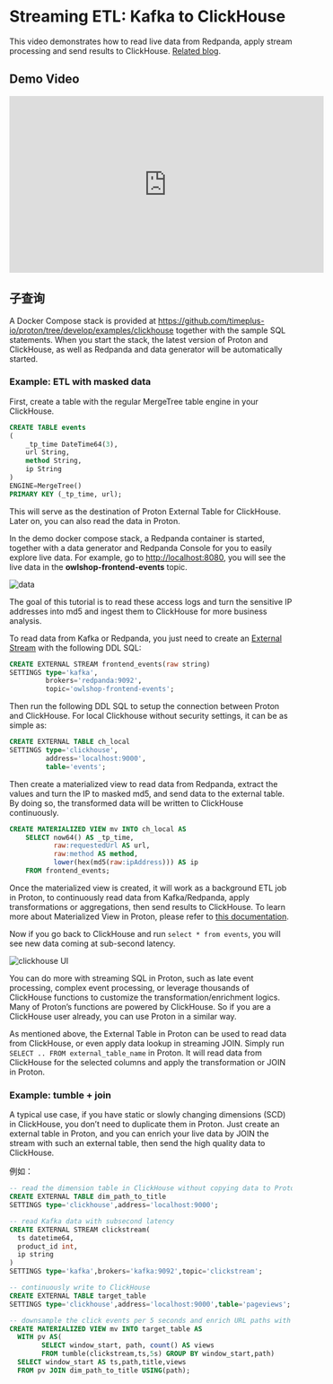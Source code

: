 # Streaming ETL: Kafka to ClickHouse

This video demonstrates how to read live data from Redpanda, apply stream processing and send results to ClickHouse. [Related blog](https://www.timeplus.com/post/proton-clickhouse-integration).

## Demo Video

<iframe width="560" height="315" src="https://www.youtube.com/embed/ga_DmCujEpw?si=ja2tmlcCbqa6HhwT" title="YouTube video player" frameborder="0" allow="accelerometer; autoplay; clipboard-write; encrypted-media; gyroscope; picture-in-picture; web-share" allowfullscreen></iframe>

## 子查询

A Docker Compose stack is provided at https://github.com/timeplus-io/proton/tree/develop/examples/clickhouse together with the sample SQL statements. When you start the stack, the latest version of Proton and ClickHouse, as well as Redpanda and data generator will be automatically started.

### Example: ETL with masked data

First, create a table with the regular MergeTree table engine in your ClickHouse.

```sql
CREATE TABLE events
(
    _tp_time DateTime64(3),
    url String,
    method String,
    ip String
)
ENGINE=MergeTree()
PRIMARY KEY (_tp_time, url);
```

This will serve as the destination of Proton External Table for ClickHouse. Later on, you can also read the data in Proton.

In the demo docker compose stack, a Redpanda container is started, together with a data generator and Redpanda Console for you to easily explore live data. For example, go to [http://localhost:8080](http://localhost:8080/), you will see the live data in the **owlshop-frontend-events** topic.

![data](https://static.wixstatic.com/media/3796d3_2bb403497c0b48fab5710bec35793ae0~mv2.png/v1/fill/w_1480,h_642,al_c,q_90,usm_0.66_1.00_0.01,enc_auto/3796d3_2bb403497c0b48fab5710bec35793ae0~mv2.png)

The goal of this tutorial is to read these access logs and turn the sensitive IP addresses into md5 and ingest them to ClickHouse for more business analysis.

To read data from Kafka or Redpanda, you just need to create an [External Stream](proton-kafka) with the following DDL SQL:

```sql
CREATE EXTERNAL STREAM frontend_events(raw string)
SETTINGS type='kafka',
         brokers='redpanda:9092',
         topic='owlshop-frontend-events';
```

Then run the following DDL SQL to setup the connection between Proton and ClickHouse. For local Clickhouse without security settings, it can be as simple as:

```sql
CREATE EXTERNAL TABLE ch_local
SETTINGS type='clickhouse',
         address='localhost:9000',
         table='events';
```

Then create a materialized view to read data from Redpanda, extract the values and turn the IP to masked md5, and send data to the external table. By doing so, the transformed data will be written to ClickHouse continuously.

```sql
CREATE MATERIALIZED VIEW mv INTO ch_local AS
    SELECT now64() AS _tp_time,
           raw:requestedUrl AS url,
           raw:method AS method,
           lower(hex(md5(raw:ipAddress))) AS ip
    FROM frontend_events;
```

Once the materialized view is created, it will work as a background ETL job in Proton, to continuously read data from Kafka/Redpanda, apply transformations or aggregations, then send results to ClickHouse. To learn more about Materialized View in Proton, please refer to [this documentation](view#m_view).

Now if you go back to ClickHouse and run `select * from events`, you will see new data coming at sub-second latency.

![clickhouse UI](https://static.wixstatic.com/media/3796d3_804a80321d1a4219836203b83c19ae35~mv2.png/v1/fill/w_1480,h_996,al_c,q_90,usm_0.66_1.00_0.01,enc_auto/3796d3_804a80321d1a4219836203b83c19ae35~mv2.png)

You can do more with streaming SQL in Proton, such as late event processing, complex event processing, or leverage thousands of ClickHouse functions to customize the transformation/enrichment logics. Many of Proton’s functions are powered by ClickHouse. So if you are a ClickHouse user already, you can use Proton in a similar way.

As mentioned above, the External Table in Proton can be used to read data from ClickHouse, or even apply data lookup in streaming JOIN. Simply run `SELECT .. FROM external_table_name` in Proton. It will read data from ClickHouse for the selected columns and apply the transformation or JOIN in Proton.

### Example: tumble + join

A typical use case, if you have static or slowly changing dimensions (SCD) in ClickHouse, you don’t need to duplicate them in Proton. Just create an external table in Proton, and you can enrich your live data by JOIN the stream with such an external table, then send the high quality data to ClickHouse.

例如：

```sql
-- read the dimension table in ClickHouse without copying data to Proton
CREATE EXTERNAL TABLE dim_path_to_title
SETTINGS type='clickhouse',address='localhost:9000';

-- read Kafka data with subsecond latency
CREATE EXTERNAL STREAM clickstream(
  ts datetime64,
  product_id int,
  ip string
)
SETTINGS type='kafka',brokers='kafka:9092',topic='clickstream';

-- continuously write to ClickHouse
CREATE EXTERNAL TABLE target_table
SETTINGS type='clickhouse',address='localhost:9000',table='pageviews';

-- downsample the click events per 5 seconds and enrich URL paths with page titles
CREATE MATERIALIZED VIEW mv INTO target_table AS
  WITH pv AS(
        SELECT window_start, path, count() AS views
        FROM tumble(clickstream,ts,5s) GROUP BY window_start,path)
  SELECT window_start AS ts,path,title,views
  FROM pv JOIN dim_path_to_title USING(path);
```
